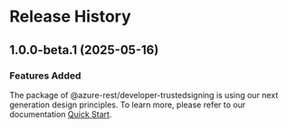 # Release History
    
## 1.0.0-beta.1 (2025-05-16)

### Features Added

The package of @azure-rest/developer-trustedsigning is using our next generation design principles. To learn more, please refer to our documentation [Quick Start](https://aka.ms/azsdk/js/mgmt/quickstart).
